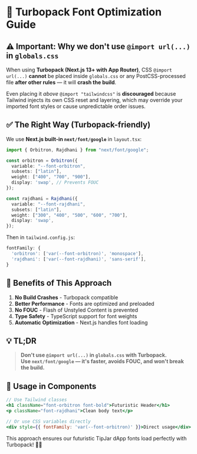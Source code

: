 # 🚀 Turbopack Font Optimization Guide

## ⚠️ Important: Why we don't use `@import url(...)` in `globals.css`

When using **Turbopack (Next.js 13+ with App Router)**, CSS `@import url(...)` **cannot** be placed inside `globals.css` or any PostCSS-processed file **after other rules** — it will **crash the build**.

Even placing it *above* `@import "tailwindcss"` is **discouraged** because Tailwind injects its own CSS reset and layering, which may override your imported font styles or cause unpredictable order issues.

## ✅ The Right Way (Turbopack-friendly)

We use **Next.js built-in `next/font/google`** in `layout.tsx`:

```typescript
import { Orbitron, Rajdhani } from "next/font/google";

const orbitron = Orbitron({
  variable: "--font-orbitron",
  subsets: ["latin"],
  weight: ["400", "700", "900"],
  display: 'swap', // Prevents FOUC
});

const rajdhani = Rajdhani({
  variable: "--font-rajdhani", 
  subsets: ["latin"],
  weight: ["300", "400", "500", "600", "700"],
  display: 'swap',
});
```

Then in `tailwind.config.js`:

```javascript
fontFamily: {
  'orbitron': ['var(--font-orbitron)', 'monospace'],
  'rajdhani': ['var(--font-rajdhani)', 'sans-serif'],
}
```

## 🎯 Benefits of This Approach

1. **No Build Crashes** - Turbopack compatible
2. **Better Performance** - Fonts are optimized and preloaded
3. **No FOUC** - Flash of Unstyled Content is prevented
4. **Type Safety** - TypeScript support for font weights
5. **Automatic Optimization** - Next.js handles font loading

## 💡 TL;DR

> **Don't use `@import url(...)` in `globals.css` with Turbopack.**  
> **Use `next/font/google` — it's faster, avoids FOUC, and won't break the build.**

## 🔧 Usage in Components

```jsx
// Use Tailwind classes
<h1 className="font-orbitron font-bold">Futuristic Header</h1>
<p className="font-rajdhani">Clean body text</p>

// Or use CSS variables directly
<div style={{ fontFamily: 'var(--font-orbitron)' }}>Direct usage</div>
```

This approach ensures our futuristic TipJar dApp fonts load perfectly with Turbopack! 🚀✨ 